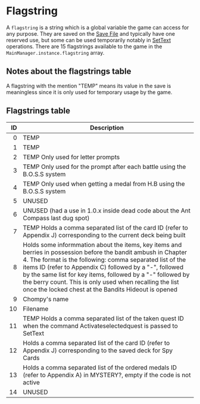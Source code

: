 # Flagstring

A `flagstring` is a string which is a global variable the game can access for any purpose. They are saved on the [Save File](../External%20data%20format/Save%20File.md) and typically have one reserved use, but some can be used temporarily notably in [SetText](../SetText/SetText.md) operations. There are 15 flagstrings available to the game in the `MainManager.instance.flagstring` array.

## Notes about the flagstrings table

A flagstring with the mention "TEMP" means its value in the save is meaningless since it is only used for temporary usage by the game.

## Flagstrings table

|ID|Description|
|--:|-----------|
|0|TEMP|
|1|TEMP|
|2|TEMP Only used for letter prompts|
|3|TEMP Only used for the prompt after each battle using the B.O.S.S system|
|4|TEMP Only used when getting a medal from H.B using the B.O.S.S system|
|5|UNUSED|
|6|UNUSED (had a use in 1.0.x inside dead code about the Ant Compass last dug spot)|
|7|TEMP Holds a comma separated list of the card ID (refer to Appendix J) corresponding to the current deck being built|
|8|Holds some informmation about the items, key items and berries in possession before the bandit ambush in Chapter 4. The format is the following: comma separated list of the items ID (refer to Appendix C) followed by a "-", followed by the same list for key items, followed by a "-" followed by the berry count. This is only used when recalling the list once the locked chest at the Bandits Hideout is opened|
|9|Chompy's name|
|10|Filename|
|11|TEMP Holds a comma separated list of the taken quest ID when the command Activateselectedquest is passed to SetText|
|12|Holds a comma separated list of the card ID (refer to Appendix J) corresponding to the saved deck for Spy Cards|
|13|Holds a comma separated list of the ordered medals ID (refer to Appendix A) in MYSTERY?, empty if the code is not active|
|14|UNUSED|
